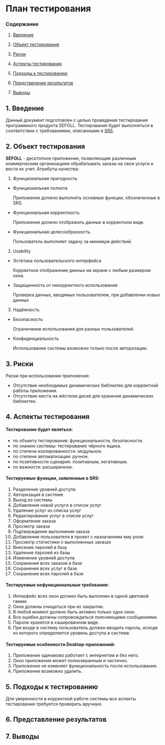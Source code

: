# План тестирования

### Содержание

1.  [Введение](https://github.com/Alex-Sidorov/SEFOLL/blob/master/documents/test.md#1-%D0%B2%D0%B2%D0%B5%D0%B4%D0%B5%D0%BD%D0%B8%D0%B5)
    
2.  [Объект тестирования](https://github.com/Alex-Sidorov/SEFOLL/blob/master/documents/test.md#2-%D0%BE%D0%B1%D1%8A%D0%B5%D0%BA%D1%82-%D1%82%D0%B5%D1%81%D1%82%D0%B8%D1%80%D0%BE%D0%B2%D0%B0%D0%BD%D0%B8%D1%8F)
    
3.  [Риски](https://github.com/Alex-Sidorov/SEFOLL/blob/master/documents/test.md#3-%D1%80%D0%B8%D1%81%D0%BA%D0%B8)
    
4.  [Аспекты тестирования](https://github.com/Alex-Sidorov/SEFOLL/blob/master/documents/test.md#4-%D0%B0%D1%81%D0%BF%D0%B5%D0%BA%D1%82%D1%8B-%D1%82%D0%B5%D1%81%D1%82%D0%B8%D1%80%D0%BE%D0%B2%D0%B0%D0%BD%D0%B8%D1%8F)

5.  [Подходы к тестированию](https://github.com/Alex-Sidorov/SEFOLL/blob/master/documents/test.md#5-%D0%BF%D0%BE%D0%B4%D1%85%D0%BE%D0%B4%D1%8B-%D0%BA-%D1%82%D0%B5%D1%81%D1%82%D0%B8%D1%80%D0%BE%D0%B2%D0%B0%D0%BD%D0%B8%D1%8E)

6.  [Представление результатов](https://github.com/Alex-Sidorov/SEFOLL/blob/master/documents/test.md#6-%D0%BF%D1%80%D0%B5%D0%B4%D1%81%D1%82%D0%B0%D0%B2%D0%BB%D0%B5%D0%BD%D0%B8%D0%B5-%D1%80%D0%B5%D0%B7%D1%83%D0%BB%D1%8C%D1%82%D0%B0%D1%82%D0%BE%D0%B2)
    
7.  [Выводы](https://github.com/Alex-Sidorov/SEFOLL/blob/master/documents/test.md#7-%D0%B2%D1%8B%D0%B2%D0%BE%D0%B4%D1%8B)
    

## 1. Введение

Данный документ подготовлен с целью проведения тестирования программного продукта SEFOLL. Тестирования будет выполняться в соответствии с требованиями, описанными в [SRS](https://github.com/Alex-Sidorov/SEFOLL/blob/master/documents/srs.md).

## 2. Объект тестирования
**SEFOLL** - десктопное приложение, позволяющие различным коммерческим организациям обрабатывать заказы на свои услуги и вести их учет.
Атрибуты качества:
1.  Функциональная пригодность
-   Функциональная полнота

    Приложение должно выполнять основные функции, обозначенные в SRS.
-   Функциональная корректность
 
    Приложение должно отображать данные в корректном виде.
-   Функциональная целесообразность.
 
    Пользователь выполняет задачу за минимум действий.
2.  Usability

-   Эстетика пользовательского интерфейса  
    
    Корректное отображение данных на экране с любым размером окна.
-   Защищенность от некорректного использования  
    
    Проверка данных, вводимых пользователем, при добавлении  новых данных
 3. Надёжность
  - Безопасность 
	 
     Ограничение использования для разных пользователей.
- Конфиденциальность
 
    Использование системы возможно только после авторизации.  


## 3. Риски

Риски при использовании приложения:

-   Отсутствие необходимых динамических библиотек для корректной работы приложения.
-   Отсутствие места на жёстком диске для хранение динамических библиотек.

## 4. Аспекты тестирования

#### Тестирование будет являться:
- по объекту тестирования: функциональности, безопасности.
- по знанию системы: тестирование чёрного ящика.
- по степени изолированности: модульное.
- по степени автоматизации: ручное.
- по позитивности сценария: позитивным, негативным.
- по важности: расширенное.

#### Тестируемые  функции, заявленные в SRS:  

1. Разделение уровней доступа
2. Авторизация в системе 
3.  Выход из системы    
4.  Добавления новой услуги в список услуг  
5.  Удаление услуг из списка услуг
6.  Редактирование услуг в списке услуг
7.  Оформление заказа  
8.  Просмотр заказа   
9.  Подтверждение выполнения заказа
10.  Добавление пользователя в проект с назначением ему роли  
11. Просмотр статистики о выполненных заказах 
12.  Внесение паролей в базу   
13.  Удаление паролей из базы
14.  Изменение уровней доступа
15.  Сохранения всех заказов в базе
16.  Сохранения всех услуг в базе 
17.  Сохранение всех паролей в базе  

#### Тестируемые  нефункциональные требования:
1. Интерфейс всех окон должен быть выполнен в одной цветовой гамме.
2.  Окна должны очищаться при их закрытии.
3.  В любой момент должно быть активно только одно окно.
4.   Все ошибки должны сопровождаться поясняющими сообщениями.
5. Пароли хранятся в хэшированном виде.
6. При входе в систему пользователь должен вводить пароль, исходя из которого определяется уровень доступа в системе.

#### Тестируемые особенности Desktop-приложений:
1. Приложение одинаково работает с интернетом и без него.
2. Окно приложения может полноэкранным и частично.
3. Приложение не изменяет функциональность после использования.
4. Приложение возможно удалить.

## 5. Подходы к тестированию

Для уверенности в корректной работе системы все аспекты тестирования требуется проверить вручную.
## 6. Представление результатов


## 7. Выводы

